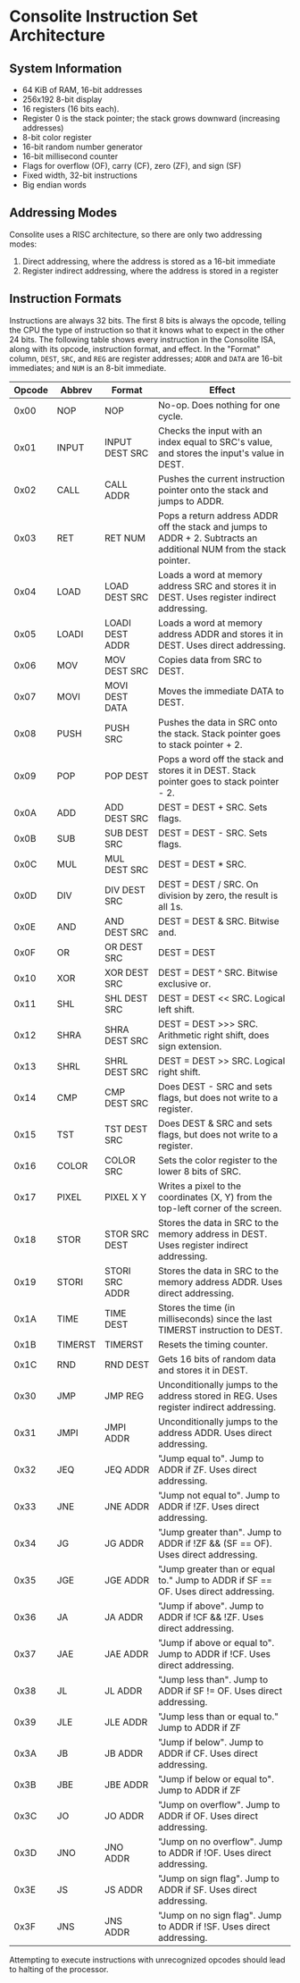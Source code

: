 # Consolite Instruction Set Architecture

## System Information

* 64 KiB of RAM, 16-bit addresses
* 256x192 8-bit display
* 16 registers (16 bits each).
* Register 0 is the stack pointer; the stack grows downward (increasing addresses)
* 8-bit color register
* 16-bit random number generator
* 16-bit millisecond counter
* Flags for overflow (OF), carry (CF), zero (ZF), and sign (SF)
* Fixed width, 32-bit instructions
* Big endian words

## Addressing Modes

Consolite uses a RISC architecture, so there are only two addressing modes:

1. Direct addressing, where the address is stored as a 16-bit immediate
2. Register indirect addressing, where the address is stored in a register

## Instruction Formats

Instructions are always 32 bits. The first 8 bits is always the opcode,
telling the CPU the type of instruction so that it knows what to expect in the
other 24 bits. The following table shows every instruction in the Consolite ISA,
along with its opcode, instruction format, and effect. In the "Format" column,
`DEST`, `SRC`, and `REG` are register addresses; `ADDR` and `DATA` are 16-bit
immediates; and `NUM` is an 8-bit immediate.

| Opcode | Abbrev  | Format          | Effect |
|--------|---------|-----------------|--------|
| 0x00   | NOP     | NOP             | No-op. Does nothing for one cycle. |
| 0x01   | INPUT   | INPUT DEST SRC  | Checks the input with an index equal to SRC's value, and stores the input's value in DEST. |
| 0x02   | CALL    | CALL ADDR       | Pushes the current instruction pointer onto the stack and jumps to ADDR. |
| 0x03   | RET     | RET NUM         | Pops a return address ADDR off the stack and jumps to ADDR + 2. Subtracts an additional NUM from the stack pointer. |
| 0x04   | LOAD    | LOAD DEST SRC   | Loads a word at memory address SRC and stores it in DEST. Uses register indirect addressing. |
| 0x05   | LOADI   | LOADI DEST ADDR | Loads a word at memory address ADDR and stores it in DEST. Uses direct addressing. |
| 0x06   | MOV     | MOV DEST SRC    | Copies data from SRC to DEST. |
| 0x07   | MOVI    | MOVI DEST DATA  | Moves the immediate DATA to DEST. |
| 0x08   | PUSH    | PUSH SRC        | Pushes the data in SRC onto the stack. Stack pointer goes to stack pointer + 2. |
| 0x09   | POP     | POP DEST        | Pops a word off the stack and stores it in DEST. Stack pointer goes to stack pointer - 2. |
| 0x0A   | ADD     | ADD DEST SRC    | DEST = DEST + SRC. Sets flags. |
| 0x0B   | SUB     | SUB DEST SRC    | DEST = DEST - SRC. Sets flags. |
| 0x0C   | MUL     | MUL DEST SRC    | DEST = DEST * SRC. |
| 0x0D   | DIV     | DIV DEST SRC    | DEST = DEST / SRC. On division by zero, the result is all 1s. |
| 0x0E   | AND     | AND DEST SRC    | DEST = DEST & SRC. Bitwise and. |
| 0x0F   | OR      | OR DEST SRC     | DEST = DEST | SRC. Bitwise or. |
| 0x10   | XOR     | XOR DEST SRC    | DEST = DEST ^ SRC. Bitwise exclusive or. |
| 0x11   | SHL     | SHL DEST SRC    | DEST = DEST << SRC. Logical left shift. |
| 0x12   | SHRA    | SHRA DEST SRC   | DEST = DEST >>> SRC. Arithmetic right shift, does sign extension. |
| 0x13   | SHRL    | SHRL DEST SRC   | DEST = DEST >> SRC. Logical right shift. |
| 0x14   | CMP     | CMP DEST SRC    | Does DEST - SRC and sets flags, but does not write to a register. |
| 0x15   | TST     | TST DEST SRC    | Does DEST & SRC and sets flags, but does not write to a register. |
| 0x16   | COLOR   | COLOR SRC       | Sets the color register to the lower 8 bits of SRC. |
| 0x17   | PIXEL   | PIXEL X Y       | Writes a pixel to the coordinates (X, Y) from the top-left corner of the screen. |
| 0x18   | STOR    | STOR SRC DEST   | Stores the data in SRC to the memory address in DEST. Uses register indirect addressing. |
| 0x19   | STORI   | STORI SRC ADDR  | Stores the data in SRC to the memory address ADDR. Uses direct addressing. |
| 0x1A   | TIME    | TIME DEST       | Stores the time (in milliseconds) since the last TIMERST instruction to DEST. |
| 0x1B   | TIMERST | TIMERST         | Resets the timing counter. |
| 0x1C   | RND     | RND DEST        | Gets 16 bits of random data and stores it in DEST. |
| 0x30   | JMP     | JMP REG         | Unconditionally jumps to the address stored in REG. Uses register indirect addressing. |
| 0x31   | JMPI    | JMPI ADDR       | Unconditionally jumps to the address ADDR. Uses direct addressing. |
| 0x32   | JEQ     | JEQ ADDR        | "Jump equal to". Jump to ADDR if ZF. Uses direct addressing. |
| 0x33   | JNE     | JNE ADDR        | "Jump not equal to". Jump to ADDR if !ZF. Uses direct addressing. |
| 0x34   | JG      | JG ADDR         | "Jump greater than". Jump to ADDR if !ZF && (SF == OF). Uses direct addressing. |
| 0x35   | JGE     | JGE ADDR        | "Jump greater than or equal to." Jump to ADDR if SF == OF. Uses direct addressing. |
| 0x36   | JA      | JA ADDR         | "Jump if above". Jump to ADDR if !CF && !ZF. Uses direct addressing. |
| 0x37   | JAE     | JAE ADDR        | "Jump if above or equal to". Jump to ADDR if !CF. Uses direct addressing. |
| 0x38   | JL      | JL ADDR         | "Jump less than". Jump to ADDR if SF != OF. Uses direct addressing. |
| 0x39   | JLE     | JLE ADDR        | "Jump less than or equal to." Jump to ADDR if ZF || (SF != OF). Uses direct addressing. |
| 0x3A   | JB      | JB ADDR         | "Jump if below". Jump to ADDR if CF. Uses direct addressing. |
| 0x3B   | JBE     | JBE ADDR        | "Jump if below or equal to". Jump to ADDR if ZF || CF. Uses direct addressing. |
| 0x3C   | JO      | JO ADDR         | "Jump on overflow". Jump to ADDR if OF. Uses direct addressing. |
| 0x3D   | JNO     | JNO ADDR        | "Jump on no overflow". Jump to ADDR if !OF. Uses direct addressing. |
| 0x3E   | JS      | JS ADDR         | "Jump on sign flag". Jump to ADDR if SF. Uses direct addressing. |
| 0x3F   | JNS     | JNS ADDR        | "Jump on no sign flag". Jump to ADDR if !SF. Uses direct addressing. |

Attempting to execute instructions with unrecognized opcodes should lead to halting of the processor.
